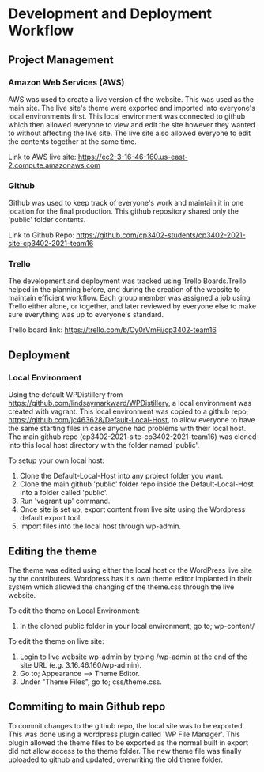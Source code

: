 # Development and Deployment Workflow

## Project Management

### Amazon Web Services (AWS)

AWS was used to create a live version of the website. This was used as the main site. The live site's theme were exported and imported into everyone's local environments first. This local environment was connected to github which then allowed everyone to view and edit the site however they wanted to without affecting the live site. The live site also allowed everyone to edit the contents together at the same time.

Link to AWS live site: <https://ec2-3-16-46-160.us-east-2.compute.amazonaws.com>

### Github

Github was used to keep track of everyone's work and maintain it in one location for the final production. This github repository shared only the 'public' folder contents.

Link to Github Repo: <https://github.com/cp3402-students/cp3402-2021-site-cp3402-2021-team16>

### Trello

The development and deployment was tracked using Trello Boards.Trello helped in the planning before, and during the creation of the website to maintain efficient workflow. Each group member was assigned a job using Trello either alone, or together, and later reviewed by everyone else to make sure everything was up to everyone's standard.

Trello board link: <https://trello.com/b/Cy0rVmFi/cp3402-team16>

## Deployment

### Local Environment

Using the default WPDistillery from <https://github.com/lindsaymarkward/WPDistillery>, a local environment was created with vagrant. This local environment was copied to a github repo; <https://github.com/jc463628/Default-Local-Host>, to allow everyone to have the same starting files in case anyone had problems with their local host. The main github repo (cp3402-2021-site-cp3402-2021-team16) was cloned into this local host directory with the folder named 'public'.

To setup your own local host:

1. Clone the Default-Local-Host into any project folder you want.
2. Clone the main github 'public' folder repo inside the Default-Local-Host into a folder called 'public'.
3. Run 'vagrant up' command.
4. Once site is set up, export content from live site using the Wordpress default export tool.
5. Import files into the local host through wp-admin.

## Editing the theme

The theme was edited using either the local host or the WordPress live site by the contributers. Wordpress has it's own theme editor implanted in their system which allowed the changing of the theme.css through the live website.

To edit the theme on Local Environment:

1. In the cloned public folder in your local environment, go to; wp-content/

To edit the theme on live site:

1. Login to live website wp-admin by typing /wp-admin at the end of the site URL (e.g. 3.16.46.160/wp-admin).
2. Go to; Appearance --> Theme Editor.
3. Under "Theme Files", go to; css/theme.css.

## Commiting to main Github repo

To commit changes to the github repo, the local site was to be exported. This was done using a wordpress plugin called 'WP File Manager'. This plugin allowed the theme files to be exported as the normal built in export did not allow access to the theme folder. The new theme file was finally uploaded to github and updated, overwriting the old theme folder.

